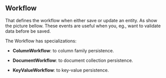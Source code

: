 ## Workflow

That defines the workflow when either save or update an entity. As show the picture bellow. These events are useful when you, eg., want to validate data before be saved.

The Workflow has specializations:

* **ColumnWorkflow**: to column family persistence.

* **DocumentWorkflow**: to document collection persistence.

* **KeyValueWorkflow**: to key-value persistence.



